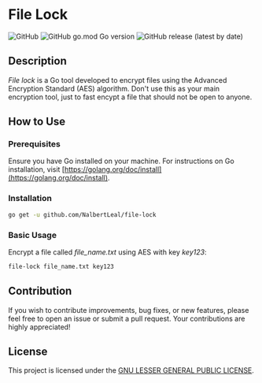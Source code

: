 # File Lock

![GitHub](https://img.shields.io/github/license/NalbertLeal/file-lock)
![GitHub go.mod Go version](https://img.shields.io/github/go-mod/go-version/NalbertLeal/file-lock)
![GitHub release (latest by date)](https://img.shields.io/github/v/release/NalbertLeal/file-lock)

## Description

_File lock_ is a Go tool developed to encrypt files using the Advanced Encryption Standard (AES) algorithm. Don't use this as your main encryption tool, just to fast encypt a file that should not be open to anyone.

## How to Use

### Prerequisites

Ensure you have Go installed on your machine. For instructions on Go installation, visit [https://golang.org/doc/install](https://golang.org/doc/install).

### Installation

```bash
go get -u github.com/NalbertLeal/file-lock
```

### Basic Usage

Encrypt a file called _file\_name.txt_ using AES with key _key123_:

```bash
file-lock file_name.txt key123
```

## Contribution

If you wish to contribute improvements, bug fixes, or new features, please feel free to open an issue or submit a pull request. Your contributions are highly appreciated!

## License

This project is licensed under the [GNU LESSER GENERAL PUBLIC LICENSE](https://choosealicense.com/licenses/lgpl-2.1/).